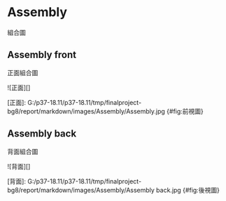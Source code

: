 Assembly
===

組合圖

Assembly front
---

正面組合圖

![正面][]
    
    
[正面]: G:/p37-18.11/p37-18.11/tmp/finalproject-bg8/report/markdown/images/Assembly/Assembly.jpg {#fig:前視圖}

Assembly back
---

背面組合圖

![背面][]
    
    
[背面]: G:/p37-18.11/p37-18.11/tmp/finalproject-bg8/report/markdown/images/Assembly/Assembly back.jpg {#fig:後視圖}

